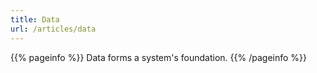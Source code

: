 ```yaml
---
title: Data
url: /articles/data
---
```


{{% pageinfo %}}
Data forms a system's foundation.
{{% /pageinfo %}}
